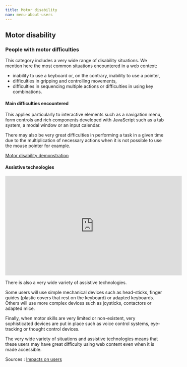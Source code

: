 ```yaml
---
title: Motor disability
nav: menu-about-users
---
```


## Motor disability

### People with motor difficulties

This category includes a very wide range of disability situations. We mention here the most common situations encountered in a web context:

* inability to use a keyboard or, on the contrary, inability to use a pointer,
* difficulties in gripping and controlling movements,
* difficulties in sequencing multiple actions or difficulties in using key combinations.

#### Main difficulties encountered

This applies particularly to interactive elements such as a navigation menu, form controls and rich components developed with JavaScript such as a tab system, a modal window or an input calendar.

There may also be very great difficulties in performing a task in a given time due to the multiplication of necessary actions when it is not possible to use the mouse pointer for example.

[Motor disability demonstration](https://atalan.fr/agissons/en/handicap-moteur.html)

#### Assistive technologies

<div class="video"><iframe title="Introducing Voice Control on Mac and iOS — Apple" width="560" height="315" src="https://www.youtube.com/embed/aqoXFCCTfm4" frameborder="0" allow="accelerometer; autoplay; encrypted-media; gyroscope; picture-in-picture" allowfullscreen></iframe></div>

There is also a very wide variety of assistive technologies.

Some users will use simple mechanical devices such as head-sticks, finger guides (plastic covers that rest on the keyboard) or adapted keyboards. Others will use more complex devices such as joysticks, contactors or adapted mice.

Finally, when motor skills are very limited or non-existent, very sophisticated devices are put in place such as voice control systems, eye-tracking or thought control devices.

The very wide variety of situations and assistive technologies means that these users may have great difficulty using web content even when it is made accessible.

Sources : [Impacts on users](https://github.com/DISIC/guide-impacts_utilisateurs)

